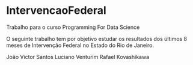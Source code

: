 # IntervencaoFederal
Trabalho para o curso Programming For Data Science

O seguinte trabalho tem por objetivo estudar os resultados dos últimos 8 meses de Intervenção Federal no Estado do Rio de Janeiro.

João Victor Santos
Luciano Venturim
Rafael Kovashikawa
